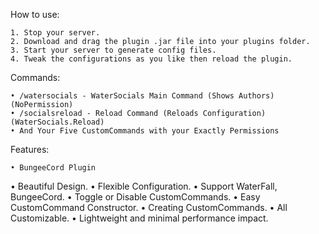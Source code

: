 How to use:

   	1. Stop your server.
   	2. Download and drag the plugin .jar file into your plugins folder.
   	3. Start your server to generate config files.
   	4. Tweak the configurations as you like then reload the plugin.

Commands:

	• /watersocials - WaterSocials Main Command (Shows Authors) (NoPermission)
	• /socialsreload - Reload Command (Reloads Configuration) (WaterSocials.Reload)
	• And Your Five CustomCommands with your Exactly Permissions
						
Features:

	• BungeeCord Plugin
  • Beautiful Design.
	• Flexible Configuration.
	• Support WaterFall, BungeeCord.
  • Toggle or Disable CustomCommands.
  • Easy CustomCommand Constructor.
  • Creating CustomCommands.
	• All Customizable.
	• Lightweight and minimal performance impact.
